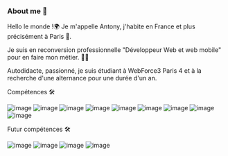 ### About me 👋

Hello le monde !🌍 Je m'appelle Antony, j'habite en France et plus précisément à Paris 🗼. 

Je suis en reconversion professionnelle "Développeur Web et web mobile" pour en faire mon métier. 💪🚀

Autodidacte, passionné, je suis étudiant à WebForce3 Paris 4 et à la recherche d'une alternance pour une durée d'un an. 


Compétences 🛠

![image](https://user-images.githubusercontent.com/76950176/146054415-738e0c95-f3ec-44ef-a39f-5c94b7214242.png)
![image](https://user-images.githubusercontent.com/76950176/146054475-b6c13980-aedc-4970-8470-07d2b9dad35b.png)
![image](https://user-images.githubusercontent.com/76950176/146054507-dc459b6f-af32-4af3-ae8e-20416cc098bb.png)
![image](https://user-images.githubusercontent.com/76950176/146054531-e83cddd9-f7af-49cc-8ee5-64ac1d5eb0ad.png)
![image](https://user-images.githubusercontent.com/76950176/146054609-d61d585d-2c1c-485e-8849-3bcd9de30d75.png)
![image](https://user-images.githubusercontent.com/76950176/146054630-f098e0a7-6699-4d2b-b870-e57e90646b7c.png)
![image](https://user-images.githubusercontent.com/76950176/146054794-f64a1083-5695-4933-a32b-2cd7b467bc6b.png)
![image](https://user-images.githubusercontent.com/76950176/146150064-38f04bca-2f48-4e66-b743-d4dc5251e965.png)
![image](https://user-images.githubusercontent.com/76950176/146150098-05d56572-f7d8-47c4-b841-2d921376fae1.png)


Futur compétences 🛠

![image](https://user-images.githubusercontent.com/76950176/146149718-36d02822-75b0-4f9e-8405-c4931d8e94c4.png)
![image](https://user-images.githubusercontent.com/76950176/146149781-2cb5119c-5a73-47e1-9c70-99faa5efaefe.png)
![image](https://user-images.githubusercontent.com/76950176/146149954-0c22d447-c6cf-42f8-81a3-b9594b8a0d0e.png)
![image](https://user-images.githubusercontent.com/76950176/146150390-b813b6f1-5e62-4813-841d-514f3a2d5838.png)

<!--
**Antony-TOUCHARD/Antony-TOUCHARD** is a ✨ _special_ ✨ repository because its `README.md` (this file) appears on your GitHub profile.

Here are some ideas to get you started:

- 🔭 I’m currently working on ...
- 🌱 I’m currently learning ...
- 👯 I’m looking to collaborate on ...
- 🤔 I’m looking for help with ...
- 💬 Ask me about ...
- 📫 How to reach me: ...
- 😄 Pronouns: ...
- ⚡ Fun fact: ...
-->
